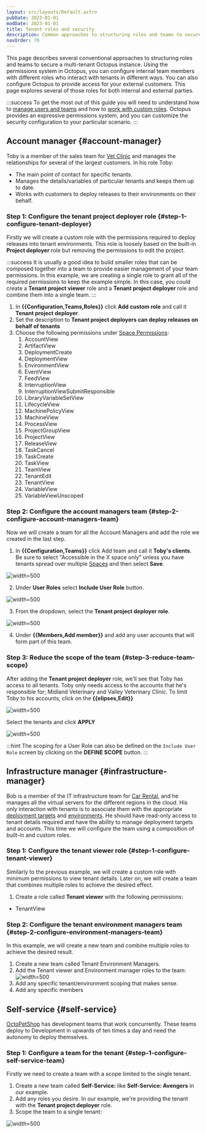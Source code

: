 ```yaml
---
layout: src/layouts/Default.astro
pubDate: 2023-01-01
modDate: 2023-01-01
title: Tenant roles and security
description: Common approaches to structuring roles and teams to secure a multi-tenant Octopus instance.
navOrder: 70
---
```


This page describes several conventional approaches to structuring roles and teams to secure a multi-tenant Octopus instance. Using the permissions system in Octopus, you can configure internal team members with different roles who interact with tenants in different ways. You can also configure Octopus to provide access for your external customers. This page explores several of those roles for both internal and external parties.

:::success
To get the most out of this guide you will need to understand how to [manage users and teams](/docs/security/users-and-teams/) and how to [work with custom roles](/docs/security/users-and-teams/user-roles). Octopus provides an expressive permissions system, and you can customize the security configuration to your particular scenario.
:::

## Account manager {#account-manager}

Toby is a member of the sales team for [Vet Clinic](https://samples.octopus.app/app#/Spaces-682/projects/vet-clinic/deployments) and manages the relationships for several of the largest customers. In his role Toby:

- The main point of contact for specific tenants.
- Manages the details/variables of particular tenants and keeps them up to date.
- Works with customers to deploy releases to their environments on their behalf.

### Step 1: Configure the tenant project deployer role {#step-1-configure-tenant-deployer}

Firstly we will create a custom role with the permissions required to deploy releases into tenant environments. This role is loosely based on the built-in **Project deployer** role but removing the permissions to edit the project.

:::success
It is usually a good idea to build smaller roles that can be composed together into a team to provide easier management of your team permissions. In this example, we are creating a single role to grant all of the required permissions to keep the example simple. In this case, you could create a **Tenant project viewer** role and a **Tenant project deployer** role and combine them into a single team.
:::

1. In **{{Configuration,Teams,Roles}}** click **Add custom role** and call it **Tenant project deployer**.
2. Set the description to **Tenant project deployers can deploy releases on behalf of tenants**
3. Choose the following permissions under [Space Permissions](/docs/security/users-and-teams/system-and-space-permissions):
   1. AccountView
   2. ArtifactView
   3. DeploymentCreate
   4. DeploymentView
   5. EnvironmentView
   6. EventView
   7. FeedView
   8. InterruptionView
   9. InterruptionViewSubmitResponsible
   10. LibraryVariableSetView
   11. LifecycleView
   12. MachinePolicyView
   13. MachineView
   14. ProcessView
   15. ProjectGroupView
   16. ProjectView
   17. ReleaseView
   18. TaskCancel
   19. TaskCreate
   20. TaskView
   21. TeamView
   22. TenantEdit
   23. TenantView
   24. VariableView
   25. VariableViewUnscoped

### Step 2: Configure the account managers team {#step-2-configure-account-managers-team}

Now we will create a team for all the Account Managers and add the role we created in the last step.

1. In **{{Configuration,Teams}}** click Add team and call it **Toby's clients**. Be sure to select "Accessible in the X space only" unless you have tenants spread over multiple [Spaces](/docs/administration/spaces) and then select **Save**.

![](/docs/tenants/images/add-account-manager-team.png "width=500")

2. Under **User Roles** select **Include User Role** button.

![](/docs/tenants/images/multi-tenant-include-user-role.png "width=500")

3. From the dropdown, select the **Tenant project deployer role**.

![](/docs/tenants/images/multi-tenant-select-user-role.png "width=500")

4. Under **{{Members,Add member}}**  and add any user accounts that will form part of this team.

### Step 3: Reduce the scope of the team {#step-3-reduce-team-scope}

After adding the **Tenant project deployer** role, we'll see that Toby has access to all tenants.  Toby only needs access to the accounts that he's responsible for; Midland Veterinary and Valley Veterinary Clinic.  To limit Toby to his accounts, click on the **{{elipses,Edit}}**

![](/docs/tenants/images/edit-tenant-team.png "width=500")

Select the tenants and click **APPLY**

![](/docs/tenants/images/scope-tenant-user-role.png "width=500")

:::hint
The scoping for a User Role can also be defined on the `Include User Role` screen by clicking on the **DEFINE SCOPE** button.
:::

## Infrastructure manager {#infrastructure-manager}

Bob is a member of the IT infrastructure team for [Car Rental](https://samples.octopus.app/app#/Spaces-682/projects/car-rental/deployments), and he manages all the virtual servers for the different regions in the cloud. His only interaction with tenants is to associate them with the appropriate [deployment targets](/docs/infrastructure/) and [environments](/docs/infrastructure/environments).  He should have read-only access to tenant details required and have the ability to manage deployment targets and accounts. This time we will configure the team using a composition of built-in and custom roles.

### Step 1: Configure the tenant viewer role {#step-1-configure-tenant-viewer}

Similarly to the previous example, we will create a custom role with minimum permissions to view tenant details. Later on, we will create a team that combines multiple roles to achieve the desired effect.

1. Create a role called **Tenant viewer** with the following permissions:
  - TenantView

### Step 2: Configure the tenant environment managers team {#step-2-configure-environment-managers-team}

In this example, we will create a new team and combine multiple roles to achieve the desired result.

1. Create a new team called Tenant Environment Managers.
2. Add the Tenant viewer and Environment manager roles to the team:
   ![](/docs/tenants/images/multi-tenant-environment-managers-team.png "width=500")
3. Add any specific tenant/environment scoping that makes sense.
4. Add any specific members

## Self-service {#self-service}
 
[OctoPetShop](https://samples.octopus.app/app#/Spaces-682/projects/octopetshop/deployments) has development teams that work concurrently.  These teams deploy to Development in upwards of ten times a day and need the autonomy to deploy themselves.

### Step 1: Configure a team for the tenant {#step-1-configure-self-service-team}

Firstly we need to create a team with a scope limited to the single tenant.

1. Create a new team called **Self-Service: <TenantName>** like **Self-Service: Avengers** in our example.
2. Add any roles you desire. In our example, we're providing the tenant with the **Tenant project deployer** role.
3. Scope the team to a single tenant:

![](/docs/tenants/images/multi-tenant-self-service-team.png "width=500")
